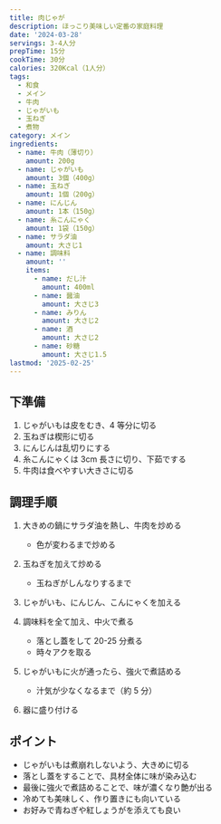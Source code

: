 ```yaml
---
title: 肉じゃが
description: ほっこり美味しい定番の家庭料理
date: '2024-03-28'
servings: 3-4人分
prepTime: 15分
cookTime: 30分
calories: 320Kcal（1人分）
tags:
  - 和食
  - メイン
  - 牛肉
  - じゃがいも
  - 玉ねぎ
  - 煮物
category: メイン
ingredients:
  - name: 牛肉（薄切り）
    amount: 200g
  - name: じゃがいも
    amount: 3個（400g）
  - name: 玉ねぎ
    amount: 1個（200g）
  - name: にんじん
    amount: 1本（150g）
  - name: 糸こんにゃく
    amount: 1袋（150g）
  - name: サラダ油
    amount: 大さじ1
  - name: 調味料
    amount: ''
    items:
      - name: だし汁
        amount: 400ml
      - name: 醤油
        amount: 大さじ3
      - name: みりん
        amount: 大さじ2
      - name: 酒
        amount: 大さじ2
      - name: 砂糖
        amount: 大さじ1.5
lastmod: '2025-02-25'
---
```


## 下準備

1. じゃがいもは皮をむき、4 等分に切る
2. 玉ねぎは楔形に切る
3. にんじんは乱切りにする
4. 糸こんにゃくは 3cm 長さに切り、下茹でする
5. 牛肉は食べやすい大きさに切る

## 調理手順

1. 大きめの鍋にサラダ油を熱し、牛肉を炒める

   - 色が変わるまで炒める

2. 玉ねぎを加えて炒める

   - 玉ねぎがしんなりするまで

3. じゃがいも、にんじん、こんにゃくを加える

4. 調味料を全て加え、中火で煮る

   - 落とし蓋をして 20-25 分煮る
   - 時々アクを取る

5. じゃがいもに火が通ったら、強火で煮詰める

   - 汁気が少なくなるまで（約 5 分）

6. 器に盛り付ける

## ポイント

- じゃがいもは煮崩れしないよう、大きめに切る
- 落とし蓋をすることで、具材全体に味が染み込む
- 最後に強火で煮詰めることで、味が濃くなり艶が出る
- 冷めても美味しく、作り置きにも向いている
- お好みで青ねぎや紅しょうがを添えても良い

